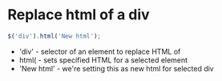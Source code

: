 # Replace html of a div

```javascript
$('div').html('New html');
```

- 'div' - selector of an element to replace HTML of
- html( - sets specified HTML for a selected element
- 'New html' - we're setting this as new html for selected div
